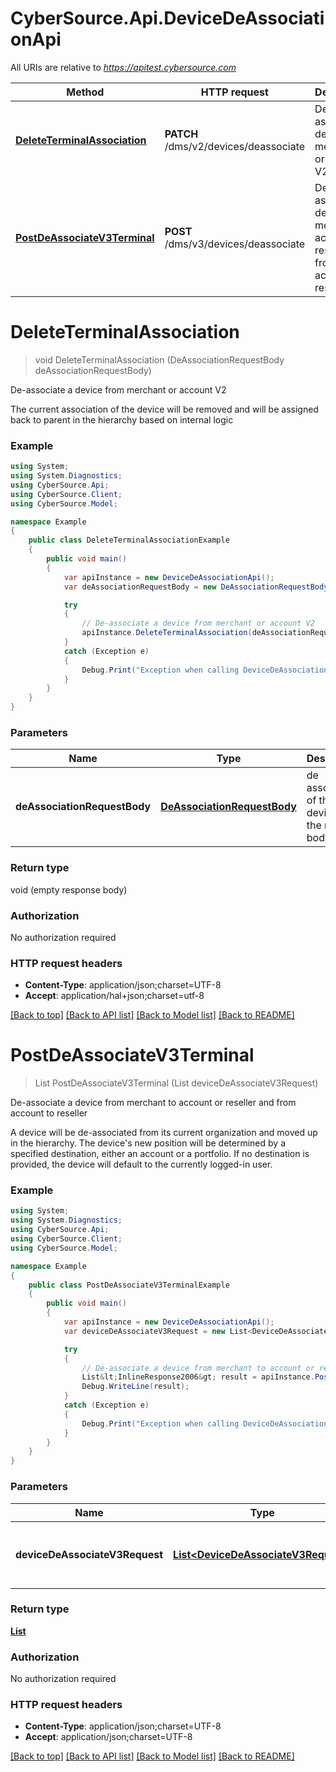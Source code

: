 # CyberSource.Api.DeviceDeAssociationApi

All URIs are relative to *https://apitest.cybersource.com*

Method | HTTP request | Description
------------- | ------------- | -------------
[**DeleteTerminalAssociation**](DeviceDeAssociationApi.md#deleteterminalassociation) | **PATCH** /dms/v2/devices/deassociate | De-associate a device from merchant or account V2
[**PostDeAssociateV3Terminal**](DeviceDeAssociationApi.md#postdeassociatev3terminal) | **POST** /dms/v3/devices/deassociate | De-associate a device from merchant to account or reseller and from account to reseller


<a name="deleteterminalassociation"></a>
# **DeleteTerminalAssociation**
> void DeleteTerminalAssociation (DeAssociationRequestBody deAssociationRequestBody)

De-associate a device from merchant or account V2

The current association of the device will be removed and will be assigned back to parent in the hierarchy based on internal logic

### Example
```csharp
using System;
using System.Diagnostics;
using CyberSource.Api;
using CyberSource.Client;
using CyberSource.Model;

namespace Example
{
    public class DeleteTerminalAssociationExample
    {
        public void main()
        {
            var apiInstance = new DeviceDeAssociationApi();
            var deAssociationRequestBody = new DeAssociationRequestBody(); // DeAssociationRequestBody | de association of the deviceId in the request body.

            try
            {
                // De-associate a device from merchant or account V2
                apiInstance.DeleteTerminalAssociation(deAssociationRequestBody);
            }
            catch (Exception e)
            {
                Debug.Print("Exception when calling DeviceDeAssociationApi.DeleteTerminalAssociation: " + e.Message );
            }
        }
    }
}
```

### Parameters

Name | Type | Description  | Notes
------------- | ------------- | ------------- | -------------
 **deAssociationRequestBody** | [**DeAssociationRequestBody**](DeAssociationRequestBody.md)| de association of the deviceId in the request body. | 

### Return type

void (empty response body)

### Authorization

No authorization required

### HTTP request headers

 - **Content-Type**: application/json;charset=UTF-8
 - **Accept**: application/hal+json;charset=utf-8

[[Back to top]](#) [[Back to API list]](../README.md#documentation-for-api-endpoints) [[Back to Model list]](../README.md#documentation-for-models) [[Back to README]](../README.md)

<a name="postdeassociatev3terminal"></a>
# **PostDeAssociateV3Terminal**
> List<InlineResponse2006> PostDeAssociateV3Terminal (List<DeviceDeAssociateV3Request> deviceDeAssociateV3Request)

De-associate a device from merchant to account or reseller and from account to reseller

A device will be de-associated from its current organization and moved up in the hierarchy. The device's new position will be determined by a specified destination, either an account or a portfolio. If no destination is provided, the device will default to the currently logged-in user. 

### Example
```csharp
using System;
using System.Diagnostics;
using CyberSource.Api;
using CyberSource.Client;
using CyberSource.Model;

namespace Example
{
    public class PostDeAssociateV3TerminalExample
    {
        public void main()
        {
            var apiInstance = new DeviceDeAssociationApi();
            var deviceDeAssociateV3Request = new List<DeviceDeAssociateV3Request>(); // List<DeviceDeAssociateV3Request> | deviceId that has to be de-associated to the destination organizationId.

            try
            {
                // De-associate a device from merchant to account or reseller and from account to reseller
                List&lt;InlineResponse2006&gt; result = apiInstance.PostDeAssociateV3Terminal(deviceDeAssociateV3Request);
                Debug.WriteLine(result);
            }
            catch (Exception e)
            {
                Debug.Print("Exception when calling DeviceDeAssociationApi.PostDeAssociateV3Terminal: " + e.Message );
            }
        }
    }
}
```

### Parameters

Name | Type | Description  | Notes
------------- | ------------- | ------------- | -------------
 **deviceDeAssociateV3Request** | [**List&lt;DeviceDeAssociateV3Request&gt;**](DeviceDeAssociateV3Request.md)| deviceId that has to be de-associated to the destination organizationId. | 

### Return type

[**List<InlineResponse2006>**](InlineResponse2006.md)

### Authorization

No authorization required

### HTTP request headers

 - **Content-Type**: application/json;charset=UTF-8
 - **Accept**: application/json;charset=UTF-8

[[Back to top]](#) [[Back to API list]](../README.md#documentation-for-api-endpoints) [[Back to Model list]](../README.md#documentation-for-models) [[Back to README]](../README.md)

